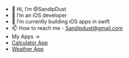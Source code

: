 - 👋 Hi, I’m @SandipDust
- 👀 I’m an iOS developer
- 🌱 I’m currently building iOS apps in swift
- 📫 How to reach me - Sandipdust@gmail.com
- My Apps ->
- <a href="https://github.com/SandipDust/CalculatorApp_ProgrammaticUI">Calculator App</a>
- <a href="https://github.com/SandipDust/WeatherApp_Swift">Weather App</a>


